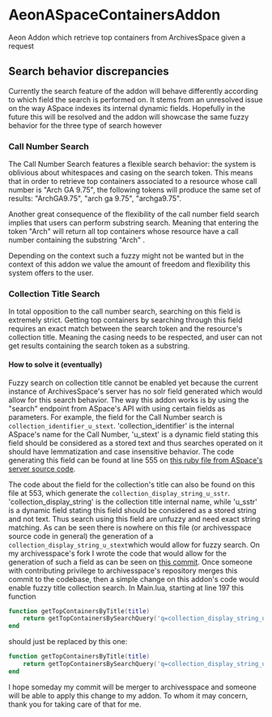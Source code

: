# AeonASpaceContainersAddon
Aeon Addon which retrieve top containers from ArchivesSpace given a request 

## Search behavior discrepancies

Currently the search feature of the addon will behave differently according to which field the search is performed on. It stems from an unresolved issue on the way ASpace indexes its internal dynamic fields. Hopefully in the future this will be resolved and the addon will showcase the same fuzzy behavior for the three type of search however

### Call Number Search

The Call Number Search features a flexible search behavior: the system is oblivious about whitespaces and casing on the search token. This means that in order to retrieve top containers associated to a resource whose call number is "Arch GA 9.75", the following tokens will produce the same set of results: "ArchGA9.75", "arch ga 9.75", "archga9.75".

Another great consequence of the flexibility of the call number field search implies that users can perform substring search. Meaning that entering the token "Arch" will return all top containers whose resource have a call number containing the substring "Arch" .

Depending on the context such a fuzzy might not be wanted but in the context of this addon we value the amount of freedom and flexibility this system offers to the user.

### Collection Title Search

In total opposition to the call number search, searching on this field is extremely strict. Getting top containers by searching through this field requires an exact match between the search token and the resource's collection title. Meaning the casing needs to be respected, and user can not get results containing the search token as a substring.


#### How to solve it (eventually)

Fuzzy search on collection title cannot be enabled yet because the current instance of ArchivesSpace's server has no solr field generated which would allow for this search behavior. The way this addon works is by using the "search" endpoint from ASpace's API with using certain fields as parameters. For example, the field for the Call Number search is `collection_identifier_u_stext`. 'collection_identifier' is the internal ASpace's name for the Call Number, 'u_stext' is a dynamic field stating this field should be considered as a stored text and thus searches operated on it should have lemmatization and case insensitive behavior. The code generating this field can be found at line 555 on [this ruby file from ASpace's server source code](https://github.com/archivesspace/archivesspace/blob/ae5c60ca9376d9ee83ad0d561a5bcfbdd2467894/indexer/app/lib/indexer_common.rb). 

The code about the field for the collection's title can also be found on this file at 553, which generate the `collection_display_string_u_sstr`. 'collection_display_string' is the collection title internal name, while 'u_sstr' is a dynamic field stating this field should be considered as a stored string and not text. Thus search using this field are unfuzzy and need exact string matching. As can be seen there is nowhere on this file (or archivesspace source code in general) the generation of a `collection_display_string_u_stext`which would allow for fuzzy search. On my archivesspace's fork I wrote the code that would allow for the generation of such a field as can be seen on [this commit](https://github.com/cedricviaccoz/archivesspace/commit/e6619c5578ed91e58a3549573ec6577eef40c195). Once someone with contributing privilege to archivesspace's repository merges this commit to the codebase, then a simple change on this addon's code would enable fuzzy title collection search. In Main.lua, starting at line 197 this function 
```Lua
function getTopContainersByTitle(title)
	return getTopContainersBySearchQuery('q=collection_display_string_u_sstr:("'..title..'")')
end
```

should just be replaced by this one:
```Lua
function getTopContainersByTitle(title)
	return getTopContainersBySearchQuery('q=collection_display_string_u_stext:("'..title..'")')
end
```

I hope someday my commit will be merger to archivesspace and someone will be able to apply this change to my addon. To whom it may concern, thank you for taking care of that for me.

